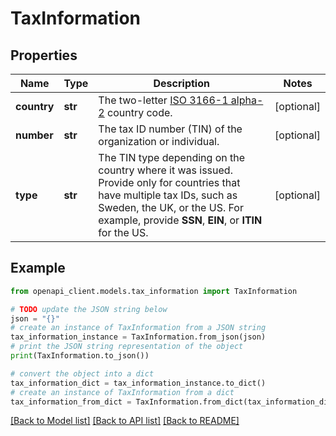 # TaxInformation


## Properties

Name | Type | Description | Notes
------------ | ------------- | ------------- | -------------
**country** | **str** | The two-letter [ISO 3166-1 alpha-2](https://en.wikipedia.org/wiki/ISO_3166-1_alpha-2) country code. | [optional] 
**number** | **str** | The tax ID number (TIN) of the organization or individual. | [optional] 
**type** | **str** | The TIN type depending on the country where it was issued. Provide only for countries that have multiple tax IDs, such as Sweden, the UK, or the US. For example, provide **SSN**, **EIN**, or **ITIN** for the US. | [optional] 

## Example

```python
from openapi_client.models.tax_information import TaxInformation

# TODO update the JSON string below
json = "{}"
# create an instance of TaxInformation from a JSON string
tax_information_instance = TaxInformation.from_json(json)
# print the JSON string representation of the object
print(TaxInformation.to_json())

# convert the object into a dict
tax_information_dict = tax_information_instance.to_dict()
# create an instance of TaxInformation from a dict
tax_information_from_dict = TaxInformation.from_dict(tax_information_dict)
```
[[Back to Model list]](../README.md#documentation-for-models) [[Back to API list]](../README.md#documentation-for-api-endpoints) [[Back to README]](../README.md)


